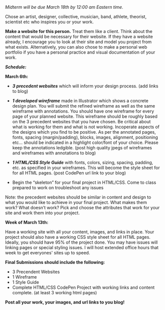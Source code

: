 _Midterm will be due March 18th by 12:00 am Eastern time._


Chose an artist, designer, collective, musician, band, athlete, theorist, scientist etc who inspires you or your work.

**Make a website for this person.**  Treat them like a client.  Think about the content that would be necessary for their website.  If they have a website already, I encourage you to look at their site and model you project from what exists.  Alternatively, you can also chose to make a personal web portfolio if you have a personal practice and visual documentation of your work.

**_Schedule:_**

**March 6th:**

* **_3 precedent websites_** which will inform your design process.  (add links to blog)

*  **_1 developed wireframe_** made in Illustrator which shows a concrete design plan.  You will submit the refined wireframe as well as the same wireframe with annotations.  You should have one wireframe for every page of your planned website. This wireframe should be roughly based on the 3 precedent websites that you have chosen.  Be critical about what is working for them and what is not working.  Incoperate aspects of the designs which you find to be positive.   As per the annotated pages,
fonts, spacing (margin/padding), blocks, images, alignment, positioning etc...  should be indicated in a highlight color/font of your choice. Please keep the annotations ledgible.  (post high quality jpegs of wireframes and wireframes with annotations to blog) 

* **_1 HTML/CSS Style Guide_** with fonts, colors, sizing, spacing, padding, etc. as specified in your wireframes.  This will become the style sheet for for all HTML pages. (post CodePen url link to your blog)

* Begin the “skeleton” for your final project in HTML/CSS.  Come to class prepared to work on troubleshoot any issues

Note: the precedent websites should be similar in content and design to what you would like to achieve in your final project.  What makes them work? What doesn’t work? Pick and choose the attributes that work for your site and work them into your project.

**Week of March 13th:**

Have a working site with all your content, images, and links in place.  Your project should also have a working CSS style sheet for all HTML pages.  Ideally, you should have 95% of the project done.  You may have issues will linking pages or special styling issues.  I will host extended office hours that week to get everyones' sites up to speed.

**Final Submissions should include the following:**

* 3 Precendent Websites
* 1 Wireframe
* 1 Style Guide
* Complete HTML/CSS CodePen Project with working links and content complete. (at least 3 working html pages)

**Post all your work, your images, and url links to you blog!**
